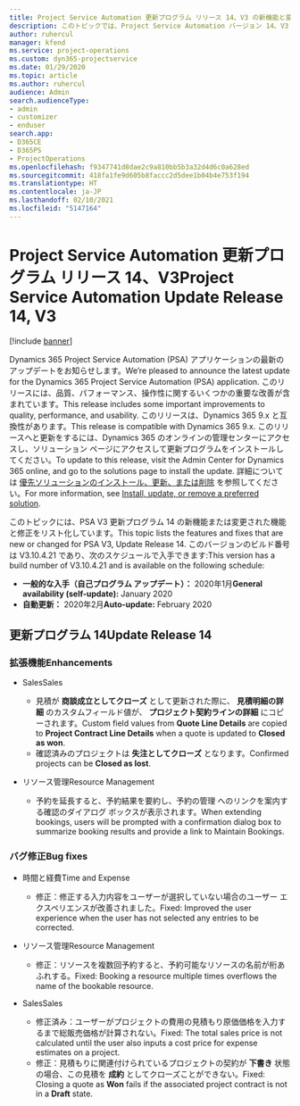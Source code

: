 ```yaml
---
title: Project Service Automation 更新プログラム リリース 14、V3 の新機能と変更点
description: このトピックでは、Project Service Automation バージョン 14、V3 の新機能と変更点について説明します。
author: ruhercul
manager: kfend
ms.service: project-operations
ms.custom: dyn365-projectservice
ms.date: 01/29/2020
ms.topic: article
ms.author: ruhercul
audience: Admin
search.audienceType:
- admin
- customizer
- enduser
search.app:
- D365CE
- D365PS
- ProjectOperations
ms.openlocfilehash: f9347741d8dae2c9a810bb5b3a32d4d6c0a628ed
ms.sourcegitcommit: 418fa1fe9d605b8faccc2d5dee1b04b4e753f194
ms.translationtype: HT
ms.contentlocale: ja-JP
ms.lasthandoff: 02/10/2021
ms.locfileid: "5147164"
---
```

# <a name="project-service-automation-update-release-14-v3"></a><span data-ttu-id="7b017-103">Project Service Automation 更新プログラム リリース 14、V3</span><span class="sxs-lookup"><span data-stu-id="7b017-103">Project Service Automation Update Release 14, V3</span></span>

[!include [banner](../includes/psa-now-project-operations.md)]

<span data-ttu-id="7b017-104">Dynamics 365 Project Service Automation (PSA) アプリケーションの最新のアップデートをお知らせします。</span><span class="sxs-lookup"><span data-stu-id="7b017-104">We’re pleased to announce the latest update for the Dynamics 365 Project Service Automation (PSA) application.</span></span> <span data-ttu-id="7b017-105">このリリースには、品質、パフォーマンス、操作性に関するいくつかの重要な改善が含まれています。</span><span class="sxs-lookup"><span data-stu-id="7b017-105">This release includes some important improvements to quality, performance, and usability.</span></span> <span data-ttu-id="7b017-106">このリリースは、Dynamics 365 9.x と互換性があります。</span><span class="sxs-lookup"><span data-stu-id="7b017-106">This release is compatible with Dynamics 365 9.x.</span></span> <span data-ttu-id="7b017-107">このリリースへと更新をするには、Dynamics 365 のオンラインの管理センターにアクセスし、ソリューション ページにアクセスして更新プログラムをインストールしてください。</span><span class="sxs-lookup"><span data-stu-id="7b017-107">To update to this release, visit the Admin Center for Dynamics 365 online, and go to the solutions page to install the update.</span></span> <span data-ttu-id="7b017-108">詳細については [優先ソリューションのインストール、更新、または削除](https://docs.microsoft.com/power-platform/admin/install-remove-preferred-solution) を参照してください。</span><span class="sxs-lookup"><span data-stu-id="7b017-108">For more information, see [Install, update, or remove a preferred solution](https://docs.microsoft.com/power-platform/admin/install-remove-preferred-solution).</span></span>

<span data-ttu-id="7b017-109">このトピックには、PSA V3 更新プログラム 14 の新機能または変更された機能と修正をリスト化しています。</span><span class="sxs-lookup"><span data-stu-id="7b017-109">This topic lists the features and fixes that are new or changed for PSA V3, Update Release 14.</span></span> <span data-ttu-id="7b017-110">このバージョンのビルド番号は V3.10.4.21 であり、次のスケジュールで入手できます:</span><span class="sxs-lookup"><span data-stu-id="7b017-110">This version has a build number of V3.10.4.21 and is available on the following schedule:</span></span>

- <span data-ttu-id="7b017-111">**一般的な入手（自己プログラム アップデート）：** 2020年1月</span><span class="sxs-lookup"><span data-stu-id="7b017-111">**General availability (self-update):** January 2020</span></span>
- <span data-ttu-id="7b017-112">**自動更新：** 2020年2月</span><span class="sxs-lookup"><span data-stu-id="7b017-112">**Auto-update:** February 2020</span></span>

## <a name="update-release-14"></a><span data-ttu-id="7b017-113">更新プログラム 14</span><span class="sxs-lookup"><span data-stu-id="7b017-113">Update Release 14</span></span>

### <a name="enhancements"></a><span data-ttu-id="7b017-114">拡張機能</span><span class="sxs-lookup"><span data-stu-id="7b017-114">Enhancements</span></span>

- <span data-ttu-id="7b017-115">Sales</span><span class="sxs-lookup"><span data-stu-id="7b017-115">Sales</span></span>

     - <span data-ttu-id="7b017-116">見積が **商談成立としてクローズ** として更新された際に、 **見積明細の詳細** のカスタムフィールド値が、 **プロジェクト契約ラインの詳細** にコピーされます。</span><span class="sxs-lookup"><span data-stu-id="7b017-116">Custom field values from **Quote Line Details** are copied to **Project Contract Line Details** when a quote is updated to **Closed as won**.</span></span>
     - <span data-ttu-id="7b017-117">確認済みのプロジェクトは **失注としてクローズ** となります。</span><span class="sxs-lookup"><span data-stu-id="7b017-117">Confirmed projects can be **Closed as lost**.</span></span>

- <span data-ttu-id="7b017-118">リソース管理</span><span class="sxs-lookup"><span data-stu-id="7b017-118">Resource Management</span></span>

     - <span data-ttu-id="7b017-119">予約を延長すると、予約結果を要約し、予約の管理 へのリンクを案内する確認のダイアログ ボックスが表示されます。</span><span class="sxs-lookup"><span data-stu-id="7b017-119">When extending bookings, users will be prompted with a confirmation dialog box to summarize booking results and provide a link to Maintain Bookings.</span></span>


### <a name="bug-fixes"></a><span data-ttu-id="7b017-120">バグ修正</span><span class="sxs-lookup"><span data-stu-id="7b017-120">Bug fixes</span></span>

- <span data-ttu-id="7b017-121">時間と経費</span><span class="sxs-lookup"><span data-stu-id="7b017-121">Time and Expense</span></span>

     - <span data-ttu-id="7b017-122">修正：修正する入力内容をユーザーが選択していない場合のユーザー エクスペリエンスが改善されました。</span><span class="sxs-lookup"><span data-stu-id="7b017-122">Fixed: Improved the user experience when the user has not selected any entries to be corrected.</span></span>

- <span data-ttu-id="7b017-123">リソース管理</span><span class="sxs-lookup"><span data-stu-id="7b017-123">Resource Management</span></span>

     - <span data-ttu-id="7b017-124">修正：リソースを複数回予約すると、予約可能なリソースの名前が桁あふれする。</span><span class="sxs-lookup"><span data-stu-id="7b017-124">Fixed: Booking a resource multiple times overflows the name of the bookable resource.</span></span>

- <span data-ttu-id="7b017-125">Sales</span><span class="sxs-lookup"><span data-stu-id="7b017-125">Sales</span></span>

     - <span data-ttu-id="7b017-126">修正済み：ユーザーがプロジェクトの費用の見積もり原価価格を入力するまで総販売価格が計算されない。</span><span class="sxs-lookup"><span data-stu-id="7b017-126">Fixed: The total sales price is not calculated until the user also inputs a cost price for expense estimates on a project.</span></span>
     - <span data-ttu-id="7b017-127">修正：見積もりに関連付けられているプロジェクトの契約が **下書き** 状態の場合、この見積を **成約** としてクローズことができない。</span><span class="sxs-lookup"><span data-stu-id="7b017-127">Fixed: Closing a quote as **Won** fails if the associated project contract is not in a **Draft** state.</span></span>

